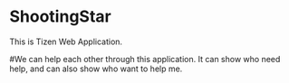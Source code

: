 ShootingStar
============

This is Tizen Web Application.

#We can help each other through this application.
It can show who need help, and can also show who want to help me.
